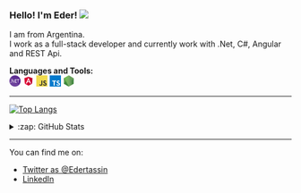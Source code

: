 ### Hello! I'm Eder! <img src="https://raw.githubusercontent.com/MartinHeinz/MartinHeinz/master/wave.gif" width="30px">


I am from Argentina. </br>
I work as a full-stack developer and currently work with .Net, C#, Angular and REST Api.


**Languages and Tools:**
</br>
<code><img height="20" src="https://raw.githubusercontent.com/github/explore/80688e429a7d4ef2fca1e82350fe8e3517d3494d/topics/dotnet/dotnet.png"></code>
<code><img height="20" src="https://raw.githubusercontent.com/github/explore/80688e429a7d4ef2fca1e82350fe8e3517d3494d/topics/angular/angular.png"></code>
<code><img height="20" src="https://raw.githubusercontent.com/github/explore/80688e429a7d4ef2fca1e82350fe8e3517d3494d/topics/javascript/javascript.png"></code>
<code><img height="20" src="https://raw.githubusercontent.com/github/explore/80688e429a7d4ef2fca1e82350fe8e3517d3494d/topics/typescript/typescript.png"></code>
<code><img height="20" src="https://raw.githubusercontent.com/github/explore/80688e429a7d4ef2fca1e82350fe8e3517d3494d/topics/nodejs/nodejs.png"></code>

----
[![Top Langs](https://github-readme-stats.vercel.app/api/top-langs/?username=EderTassin&layout=compact)](https://github.com/EderTassin/github-readme-stats)

<details>
  <summary>:zap: GitHub Stats</summary>

  <img align="left" alt="whychooseaname's GitHub Stats" src="https://github-readme-stats.vercel.app/api?username=EderTassin&show_icons=true&hide_border=true&hide=stars" />

</details>

----

You can find me on:

* [Twitter as @Edertassin](https://twitter.com/EderTassin)
* [LinkedIn](https://www.linkedin.com/in/eder-tassin)
